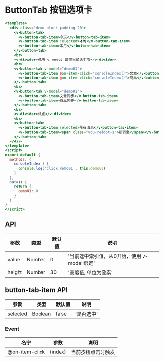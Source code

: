 # ButtonTab 按钮选项卡


```handlebars
<template>
  <div class="demo-block padding-20">
    <v-button-tab>
      <v-button-tab-item>今天</v-button-tab-item>
      <v-button-tab-item selected>本周</v-button-tab-item>
      <v-button-tab-item>本月</v-button-tab-item>
    </v-button-tab>
    <br>
    <v-divider>使用 v-model 设置当前选中项</v-divider>
    <br>
    <v-button-tab v-model="demo01">
      <v-button-tab-item @on-item-click="consoleIndex()">文章</v-button-tab-item>
      <v-button-tab-item @on-item-click="consoleIndex()">商品</v-button-tab-item>
    </v-button-tab>
    <br>
    <v-button-tab v-model="demo01">
      <v-button-tab-item>文章同步</v-button-tab-item>
      <v-button-tab-item>商品同步</v-button-tab-item>
    </v-button-tab>
    <br>
    <v-divider>红点</v-divider>
    <br>
    <v-button-tab>
      <v-button-tab-item selected>所有消息</v-button-tab-item>
      <v-button-tab-item><span class="vcu-reddot-s">新消息</span></v-button-tab-item>
    </v-button-tab>
  </div>
</template>
<script>
export default {
  methods: {
    consoleIndex() {
      console.log('click demo01', this.demo01)
    }
  },
  data() {
    return {
      demo01: 0
    }
  }
}
</script>
```


## API

| 参数 | 类型 | 默认值 | 说明 |
| --- | --- | --- | --- |
| value | Number | 0 | '当前选中索引值，从0开始，使用 v-model 绑定' | 
| height | Number | 30 | '高度值, 单位为像素' | 

## button-tab-item API

| 参数 | 类型 | 默认值 | 说明 |
| --- | --- | --- | --- |
| selected | Boolean | false | '是否选中' | 

### Event 
| 名字 | 参数 | 说明 |
| --- | --- | --- |
| @on-item-click | (index) | 当前按钮点击时触发 |

